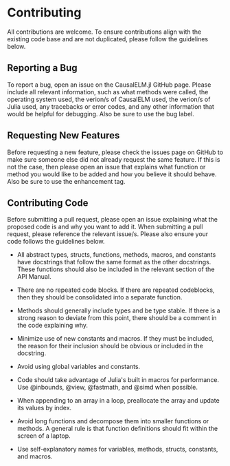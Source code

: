 # Contributing
All contributions are welcome. To ensure contributions align with the existing code base and 
are not duplicated, please follow the guidelines below.

## Reporting a Bug
To report a bug, open an issue on the CausalELM.jl GitHub page. Please include all relevant 
information, such as what methods were called, the operating system used, the verion/s of 
CausalELM used, the verion/s of Julia used, any tracebacks or error codes, and any other 
information that would be helpful for debugging. Also be sure to use the bug label.

## Requesting New Features
Before requesting a new feature, please check the issues page on GitHub to make sure someone
else did not already request the same feature. If this is not the case, then please open an
issue that explains what function or method you would like to be added and how you believe 
it should behave. Also be sure to use the enhancement tag.

## Contributing Code
Before submitting a pull request, please open an issue explaining what the proposed code is
and why you want to add it. When submitting a pull request, please reference the relevant
issue/s. Please also ensure your code follows the guidelines below.

*   All abstract types, structs, functions, methods, macros, and constants have docstrings 
    that follow the same format as the other docstrings. These functions should also be 
    included in the relevant section of the API Manual.

*   There are no repeated code blocks. If there are repeated codeblocks, then they should be 
    consolidated into a separate function.

*   Methods should generally include types and be type stable. If there is a strong reason 
    to deviate from this point, there should be a comment in the code explaining why.

*   Minimize use of new constants and macros. If they must be included, the reason for their 
    inclusion should be obvious or included in the docstring.

*   Avoid using global variables and constants.

*   Code should take advantage of Julia's built in macros for performance. Use @inbounds, 
    @view, @fastmath, and @simd when possible.

*   When appending to an array in a loop, preallocate the array and update its values by 
    index.

*   Avoid long functions and decompose them into smaller functions or methods. A general 
    rule is that function definitions should fit within the screen of a laptop.

*   Use self-explanatory names for variables, methods, structs, constants, and macros.